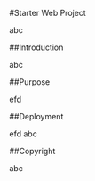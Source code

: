 #Starter Web Project

abc

##Introduction

abc

##Purpose

efd

##Deployment

efd
abc

##Copyright

abc